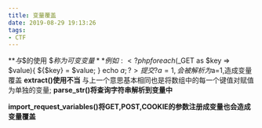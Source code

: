 ```yaml
---
title: 变量覆盖
date: 2019-08-29 19:13:26
tags: 
- CTF
---
```

**$与$$的使用 $$称为可变变量**
例如: 
    <?php
    foreach($_GET as $key => $value){
        ${$key} = $value;
    }
    echo $a;
    ?>
    提交?a=1,会被解析为$a=1,造成变量覆盖
    <!--more-->
**extract()使用不当**
与上一个意思基本相同也是将数组中的每一个键值对赋值为单独的变量;
**parse_str()将查询字符串解析到变量中**
<?php
$a = 1;                  //原变量值为1
parse_str('a=2');   //经过parse_str()函数后注册变量$a，重新赋值
print_r($a);          //输出结果为2
?>
**import_request_variables()将GET,POST,COOKIE的参数注册成变量也会造成变量覆盖**
